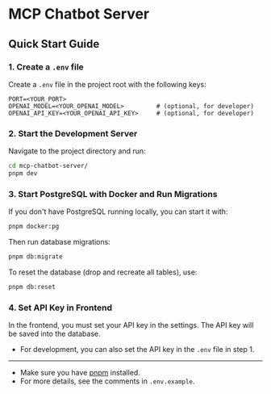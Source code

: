 
# MCP Chatbot Server

## Quick Start Guide

### 1. Create a `.env` file
Create a `.env` file in the project root with the following keys:

```
PORT=<YOUR_PORT>
OPENAI_MODEL=<YOUR_OPENAI_MODEL>         # (optional, for developer)
OPENAI_API_KEY=<YOUR_OPENAI_API_KEY>     # (optional, for developer)
```

### 2. Start the Development Server
Navigate to the project directory and run:

```bash
cd mcp-chatbot-server/
pnpm dev
```


### 3. Start PostgreSQL with Docker and Run Migrations
If you don't have PostgreSQL running locally, you can start it with:

```bash
pnpm docker:pg
```

Then run database migrations:

```bash
pnpm db:migrate
```

To reset the database (drop and recreate all tables), use:

```bash
pnpm db:reset
```

### 4. Set API Key in Frontend
In the frontend, you must set your API key in the settings. The API key will be saved into the database.

- For development, you can also set the API key in the `.env` file in step 1.

---

- Make sure you have [pnpm](https://pnpm.io/) installed.
- For more details, see the comments in `.env.example`.
